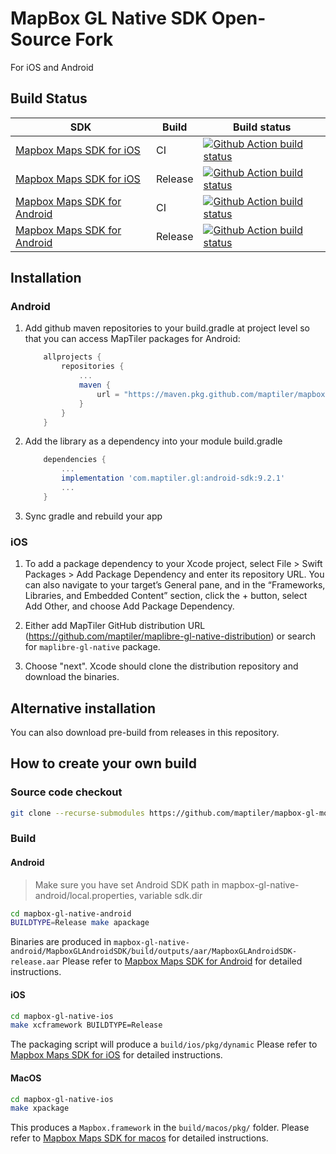 # MapBox GL Native SDK Open-Source Fork

For iOS and Android 

## Build Status

| SDK                                                           | Build   | Build status                                                                                                                                                                                  |
|---------------------------------------------------------------|---------|-----------------------------------------------------------------------------------------------------------------------------------------------------------------------------------------------|
| [Mapbox Maps SDK for iOS](mapbox-gl-native-ios/platform/ios/) | CI      | [![Github Action build status](https://github.com/maptiler/maplibre-gl-native/workflows/ios-ci/badge.svg)](https://github.com/maptiler/maplibre-gl-native/workflows/ios-ci)                   |
| [Mapbox Maps SDK for iOS](mapbox-gl-native-ios/platform/ios/) | Release | [![Github Action build status](https://github.com/maptiler/maplibre-gl-native/workflows/ios-release/badge.svg)](https://github.com/maptiler/maplibre-gl-native/workflows/ios-release)         |
| [Mapbox Maps SDK for Android](mapbox-gl-native-android/)      | CI      | [![Github Action build status](https://github.com/maptiler/maplibre-gl-native/workflows/android-ci/badge.svg)](https://github.com/maptiler/maplibre-gl-native/workflows/android-ci)           |
| [Mapbox Maps SDK for Android](mapbox-gl-native-iandroid/)     | Release | [![Github Action build status](https://github.com/maptiler/maplibre-gl-native/workflows/android-release/badge.svg)](https://github.com/maptiler/maplibre-gl-native/workflows/android-release) |

## Installation

### Android

1. Add github maven repositories to your build.gradle at project level so that you can access MapTiler packages for Android:

    ```gradle
        allprojects {
            repositories {
                ...
                maven {
                    url = "https://maven.pkg.github.com/maptiler/mapbox-gl-mobile"
                }
            }
        }
    ```

2. Add the library as a dependency into your module build.gradle

    ```gradle
        dependencies {
            ...
            implementation 'com.maptiler.gl:android-sdk:9.2.1'
            ...
        }
    ```

3. Sync gradle and rebuild your app

### iOS

1. To add a package dependency to your Xcode project, select File > Swift Packages > Add Package Dependency and enter its repository URL. You can also navigate to your target’s General pane, and in the “Frameworks, Libraries, and Embedded Content” section, click the + button, select Add Other, and choose Add Package Dependency.

2. Either add MapTiler GitHub distribution URL (https://github.com/maptiler/maplibre-gl-native-distribution) or search for `maplibre-gl-native` package.

3. Choose "next". Xcode should clone the distribution repository and download the binaries.

## Alternative installation

You can also download pre-build from releases in this repository.

## How to create your own build

### Source code checkout

```bash
git clone --recurse-submodules https://github.com/maptiler/mapbox-gl-mobile.git
```

### Build

#### Android

> Make sure you have set Android SDK path in mapbox-gl-native-android/local.properties, variable sdk.dir

```bash
cd mapbox-gl-native-android
BUILDTYPE=Release make apackage
```

Binaries are produced in `mapbox-gl-native-android/MapboxGLAndroidSDK/build/outputs/aar/MapboxGLAndroidSDK-release.aar`
Please refer to [Mapbox Maps SDK for Android](mapbox-gl-native-android/) for detailed instructions.

#### iOS

```bash
cd mapbox-gl-native-ios
make xcframework BUILDTYPE=Release
```

The packaging script will produce a `build/ios/pkg/dynamic`
Please refer to [Mapbox Maps SDK for iOS](mapbox-gl-native-ios/platform/ios/) for detailed instructions.


#### MacOS

```bash
cd mapbox-gl-native-ios
make xpackage
```

This produces a `Mapbox.framework` in the `build/macos/pkg/` folder.
Please refer to [Mapbox Maps SDK for macos](mapbox-gl-native-ios/platform/macos/) for detailed instructions.